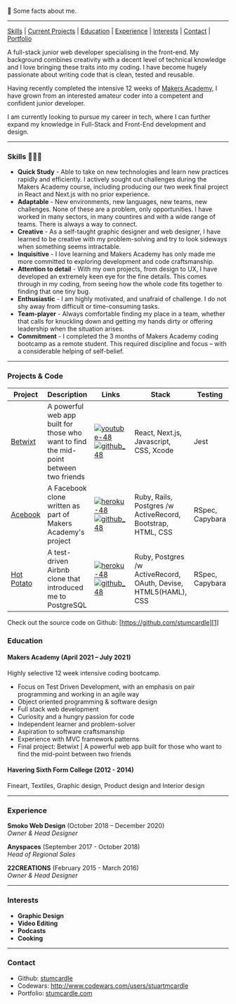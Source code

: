 👋 Some facts about me.
***
[Skills](#skills) | [Current Projects](#projects) | [Education](#education) | [Experience](#experience) | [Interests](#interests) | [Contact](#contact) |
[Portfolio](https://www.stumcardle.com)

A full-stack junior web developer specialising in the front-end. My background combines creativity with a decent level of technical knowledge and I love bringing these traits into my coding. I have become hugely passionate about writing code that is clean, tested and reusable.

Having recently completed the intensive 12 weeks of [Makers Academy](https://github.com/makersacademy), I have grown from an interested amateur coder into a competent and confident junior developer.

I am currently looking to pursue my career in tech, where I can further expand my knowledge in Full-Stack and Front-End development and design.
***

### <a name="skills">Skills 🤹🏻‍♂️</a>

- **Quick Study** - Able to take on new technologies and learn new practices rapidly and efficiently. I actively sought out challenges during the Makers Academy course, including producing our two week final project in React and Next.js with no prior experience.
- **Adaptable** - New environments, new languages, new teams, new challenges. None of these are a problem, only opportunities. I have worked in many sectors, in many countires and with a wide range of teams. There is always a way to connect.
- **Creative** - As a self-taught graphic designer and web designer, I have learned to be creative with my problem-solving and try to look sideways when something seems intractable.
- **Inquisitive** - I love learning and Makers Academy has only made me more committed to exploring development and code craftsmanship.
- **Attention to detail** - With my own projects, from design to UX, I have developed an extremely keen eye for the fine details. This comes through in my coding, from seeing how the whole code fits together to finding that one tiny bug.
- **Enthusiastic** - I am highly motivated, and unafraid of challenge. I do not shy away from difficult or time-consuming tasks.
- **Team-player** - Always comfortable finding my place in a team, whether that calls for knuckling down and getting my hands dirty or offering leadership when the situation arises.
- **Commitment** - I completed the 3 months of Makers Academy coding bootcamp as a remote student. This required discipline and focus – with a considerable helping of self-belief.

***

### <a name="projects">Projects & Code</a>
Project | Description | Links | Stack | Testing
--- | --- | --- | --- | ---
[Betwixt][2] | A powerful web app built for those who want to find the mid-point between two friends | [![youtube-48](https://cloud.githubusercontent.com/assets/12953472/18688443/6021e65e-7f7c-11e6-9479-6ad58e3ab834.png)][9] [![github_48](https://cloud.githubusercontent.com/assets/12953472/18687862/de8df31e-7f79-11e6-937c-f20c0e0ee2b4.png)][2] | React, Next.js, Javascript, CSS, Xcode | Jest
[Acebook][3] | A Facebook clone written as part of Makers Academy's project | [![heroku-48](https://cloud.githubusercontent.com/assets/12953472/18688266/701982fc-7f7b-11e6-8971-5f1e03f554b7.png)][6] [![github_48](https://cloud.githubusercontent.com/assets/12953472/18687862/de8df31e-7f79-11e6-937c-f20c0e0ee2b4.png)][3] | Ruby, Rails, Postgres /w ActiveRecord, Bootstrap, HTML, CSS | RSpec, Capybara
[Hot Potato][4] | A test-driven Airbnb clone that introduced me to PostgreSQL | [![heroku-48](https://cloud.githubusercontent.com/assets/12953472/18688266/701982fc-7f7b-11e6-8971-5f1e03f554b7.png)][7] [![github_48](https://cloud.githubusercontent.com/assets/12953472/18687862/de8df31e-7f79-11e6-937c-f20c0e0ee2b4.png)][4] | Ruby, Postgres /w ActiveRecord, OAuth, Devise, HTML5(HAML), CSS | RSpec, Capybara

Check out the source code on Github: [https://github.com/stumcardle][1]


### <a name="skills">Education</a>

#### Makers Academy (April 2021 – July 2021)
Highly selective 12 week intensive coding bootcamp.

- Focus on Test Driven Development, with an emphasis on pair programming and working in an agile way
- Object oriented programming & software design
- Full stack web development
- Curiosity and a hungry passion for code
- Independent learner and problem-solver
- Aspiration to software craftsmanship
- Experience with MVC framework patterns
- Final project: Betwixt | A powerful web app built for those who want to find the mid-point between two friends

#### Havering Sixth Form College (2012 - 2014)

Fineart, Textiles, Graphic design, Product design and Interior design

***

### <a name="experience">Experience</a>

**Smoko Web Design** (October 2018 – December 2020)    
*Owner & Head Designer*

**Anyspaces** (September 2017 - October 2018)   
*Head of Regional Sales*


**22CREATIONS** (February 2015 - March 2016)   
*Owner & Head Designer*

***

### <a name="interests">Interests</a>

- **Graphic Design**
- **Video Editing**
- **Podcasts**
- **Cooking**

***

### <a name="contact">Contact</a>
- Github: [stumcardle][1]
- Codewars: http://www.codewars.com/users/stuartmcardle
- Portfolio: [stumcardle.com](http://www.stumcardle.com)

[1]: https://github.com/stumcardle
[2]: https://github.com/Dev-ops-true/betwixt
[3]: https://github.com/StuMcardle/acebook-runtime-terrors
[4]: https://github.com/https://github.com/rdupplaw/makersbnb
[5]: https://github.com/stumcardle
[6]: https://acebook-runtime-terrors.herokuapp.com
[7]: https://github.com/rdupplaw/makersbnb
[8]: https://
[9]: https://www.youtube.com/watch?v=TtRlNqiR7zo
